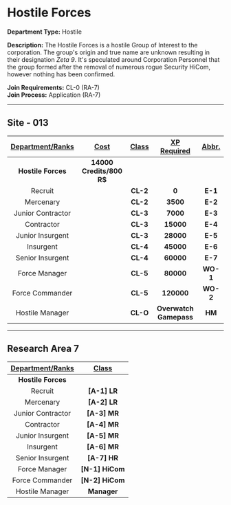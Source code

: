 # Hostile Forces

**Department Type:** Hostile

**Description:** The Hostile Forces is a hostile Group of Interest to the corporation. The group's origin and true name are unknown resulting in their designation *Zeta 9*. It's speculated around Corporation Personnel that the group formed after the removal of numerous rogue Security HiCom, however nothing has been confirmed. 

**Join Requirements:** CL-0 (RA-7)  
**Join Process:** Application (RA-7)

---

## Site - 013

| **<ins>Department/Ranks</ins>** | **<ins>Cost</ins>** | **<ins>Class</ins>** | **<ins>XP Required</ins>** | **<ins>Abbr.</ins>** |
|:---:|:---:|:---:|:---:|:---:|
| **Hostile Forces** | **14000 Credits/800 R$** |  |  |  |
| Recruit |  | **CL-2** | **0** | **E-1** |
| Mercenary |  | **CL-2** | **3500** | **E-2** |
| Junior Contractor |  | **CL-3** | **7000** | **E-3** |
| Contractor |  | **CL-3** | **15000** | **E-4** |
| Junior Insurgent |  | **CL-3** | **28000** | **E-5** |
| Insurgent |  | **CL-4** | **45000** | **E-6** |
| Senior Insurgent |  | **CL-4** | **60000** | **E-7** |
| Force Manager |  | **CL-5** | **80000** | **WO-1** |
| Force Commander |  | **CL-5** | **120000** | **WO-2** |
| Hostile Manager |  | **CL-O** | **Overwatch Gamepass** | **HM** |
---

## Research Area 7
| **<ins>Department/Ranks</ins>** | **<ins>Class</ins>** |
|:---:|:---:|
| **Hostile Forces** |  |
| Recruit | **[A-1] LR** |
| Mercenary | **[A-2] LR** |
| Junior Contractor | **[A-3] MR** |
| Contractor | **[A-4] MR** |
| Junior Insurgent | **[A-5] MR** |
| Insurgent | **[A-6] MR** |
| Senior Insurgent | **[A-7] HR** |
| Force Manager | **[N-1] HiCom** |
| Force Commander | **[N-2] HiCom** |
| Hostile Manager | **Manager** |
